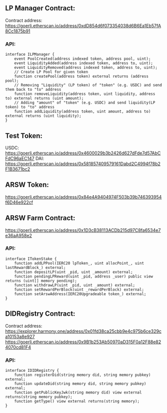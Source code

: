 ## LP Manager Contract:
Contract address: https://goerli.etherscan.io/address/0xdD854d6f073354038d6B6Ea1Eb57fA8Cc1875b91

### API:
```solidity
interface ILPManager {
    event PoolCreated(address indexed token, address pool, uint);
    event LiquidityAdded(address indexed token, address to, uint);
    event LiquidityRemoved(address indexed token, address to, uint);
    // Create LP Pool for given token
    function createPool(address token) external returns (address pool);
    // Removing "Liquidity" (LP token) of "token" (e.g. USDC) and send them back to "to" address  
    function removeLiquidity(address token, uint liquidity, address to) external returns (uint amount);
    // Adding "amount" of "token" (e.g. USDC) and send liquidity(LP token) to "to" address
    function addLiquidity(address token, uint amount, address to) external returns (uint liquidity);
}
```
## Test Token:
USDC: https://goerli.etherscan.io/address/0x4600029b3b2426d627dFde7d57AbCFdC96aEC147
DAI: https://goerli.etherscan.io/address/0x581857409579161Dabd2C4994f78b2F1B3671bc2

## ARSW Token:
https://goerli.etherscan.io/address/0x84e4A9404974F503b39b746393954f6D46e922cf

## ARSW Farm Contract:
https://goerli.etherscan.io/address/0x1D3cB38113ACDb215d97C8fa6534e7e36aA958e2
### API:
```solidity
interface ITokenStake {
    function addLPPool(IERC20 lpToken_, uint allocPoint_, uint lastRewardBlock_) external;
    function depositLP(uint _pid, uint _amount) external;
    function pendingLPReward(uint _pid, address _user) public view returns (uint[] memory pending);
    function withdrawLP(uint _pid, uint _amount) external;
    function setRewardPerBlock(uint _rewardPerBlock) external;
    function setArswAddress(IERC20Upgradeable token_) external;
}
```

## DIDRegistry Contract:

Contract address:
https://explorer.harmony.one/address/0x01fd38ca25cbb9e4c975b6ce329ca10153a8e927
https://goerli.etherscan.io/address/0x9B1b253Ab50970aD315F0a12F88e824070cd81F4



### API:
```solidity
interface IDIDRegistry {
    function registerDid(string memory did, string memory pubkey) external;
    function updateDid(string memory did, string memory pubkey) external;
    function getPublicKeyJwk(string memory did) view external returns(string memory pubkey);
    function getType() view external returns(string memory);
}
```
